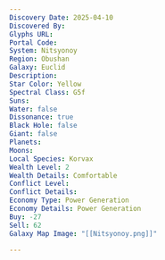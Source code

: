 ```yaml
---
Discovery Date: 2025-04-10
Discovered By:
Glyphs URL:
Portal Code:
System: Nitsyonoy
Region: Obushan
Galaxy: Euclid
Description:
Star Color: Yellow
Spectral Class: G5f
Suns:
Water: false
Dissonance: true
Black Hole: false
Giant: false
Planets:
Moons:
Local Species: Korvax
Wealth Level: 2
Wealth Details: Comfortable
Conflict Level:
Conflict Details:
Economy Type: Power Generation
Economy Details: Power Generation
Buy: -27
Sell: 62
Galaxy Map Image: "[[Nitsyonoy.png]]"

---
```

